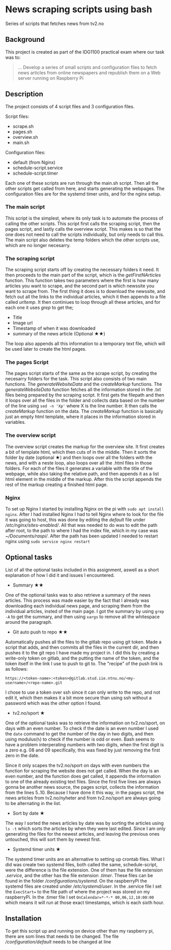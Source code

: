 # News scraping scripts using bash

Series of scripts that fetches news from tv2.no



## Background

This project is created as part of the IDG1100 practical exam where our task was to: 
> ... Develop a series of small scripts and configuration files to fetch news articles from online newspapers and republish them on a Web server running on Raspberry Pi



## Description

The project consists of 4 script files and 3 configuration files.


Script files:
* scrape.sh
* pages.sh
* overview.sh
* main.sh

Configuration files:
* default (from Nginx)
* schedule-script.service
* schedule-script.timer


Each one of these scripts are run through the main.sh script. Then all the other scripts get called from here, and starts generating the webpages. The configuration files are for the systemd timer units, and for the nginx setup.

### The main script

This script is the simplest, where its only task is to automate the process of calling the other scripts. This script first calls the scraping script, then the pages script, and lastly calls the overview script. This makes is so that the one does not need to call the scripts individually, but only needs to call this. The main script also deletes the temp folders which the other scripts use, which are no longer necesarry. 


### The scraping script

The scraping script starts off by creating the necessary folders it need. It then proceeds to the main part of the script, which is the *getFirstNArticles* function. This function takes two parameters where the first is how many articles you want to scrape, and the second part is which newssite you want to scrape from. The first thing it does is to download the newssite, and fetch out all the links to the individual articles, which it then appends to a file called *urltemp*. It then continiues to loop through all these articles, and for each one it uses *grep* to get the;

* Title
* Image url
* Timestamp of when it was downloaded
* summary of the news article (Optional ★★)

The loop also appends all this information to a temporary text file, which will be used later to create the html pages.

### The pages Script

The pages script starts of the same as the scrape script, by creating the necesarry folders for the task. This script also consists of two main functions. The *generateWebsiteData* and the *createMarkup* functions. The *generateWebsiteData* function fetches all the information stored in the .txt files being prepared by the scraping script. It first gets the filepath and then it loops over all the files in the folder and collects data based on the number of the line using `sed -n 'Xp'` where X is the line number. It then calls the *createMarkup* function on the data. The *createMarkup* function is basically just an empty html template, where it places in the information stored in variables.

### The overview script

The overview script creates the markup for the overview site. It first creates a bit of template html, which then cuts of in the middle. Then it sorts the folder by date (optional ★) and then loops over all the folders with the news, and with a neste loop, also loops over all the .html files in those folders. For each of the files it generates a variable with the title of the webpage, while also taking the relative path, and then appends it as a list html element in the middle of the markup. After this the script appends the rest of the markup creating a finished html page. 

### Nginx

To set up Nginx I started by installing Nginx on the pi with `sudo apt install nginx`. After I had installed Nginx I had to tell Nginx where to look for the file it was going to host, this was done by editing the *default* file under */etc/nginx/sites-enabled/*. All that was needed to do was to edit the path after root, to the path to where I had the index file, which in my case was *~/Documents/raspi/*. After the path has been updated I needed to restart nginx using `sudo service nginx restart`


## Optional tasks

List of all the optional tasks included in this assignment, aswell as a short explanation of how I did it and issues I encountered.

* Summary   ★★


One of the optional tasks was to also retrieve a summary of the news articles. This process was made easier by the fact that I already was downloading each individual news page, and scraping them from the individual articles, insted of the main page. I got the summary by using `grep -A` to get the summary, and then using `xargs` to remove all the whitespace around the paragraph.

* Git auto push to repo   ★★


Automatically pushes all the files to the gitlab repo using git token. Made a script that adds, and then commits all the files in the current dir, and then pushes it to the git repo I have made my project in. I did this by creating a write-only token on gitlab, and the putting the name of the token, and the token itself in the link I use to push to git to. The "recipe" of the push link is as follows: 

`https://<token-name>:<token>@gitlab.stud.iie.ntnu.no/<my-username>/<repo-name>.git`


I chose to use a token over ssh since it can only write to the repo, and not edit it, which then makes it a bit more secure than using ssh without a password which was the other option I found.



* tv2.no/sport ★


One of the optional tasks was to retrieve the information on tv2.no/sport, on days with an even number. To check if the date is an even number I used the `date` command to get the number of the day in two digits, and then using modulus(`%`) to check if the number is odd or even. Bash seems to have a problem interperating numbers with two digits, when the first digit is a zero e.g. 08 and 09 specifically, this was fixed by just removing the first zero in the date.


Since it only scapes the tv2.no/sport on days with even numbers the function for scraping the website does not get called. When the day is an even number, and the function does get called, it appends the information to one of the already existing text files. Since the first five lines are always gonna be another news source, the pages script, collects the information from the lines 5..10. Because I have done it this way, in the pages script, the news articles from tv2.no/nyheter and from tv2.no/sport are always going to be alternating in the list.

* Sort by date ★


The way I sorted the news articles by date was by sorting the articles using `ls -t` which sorts the articles by when they were last edited. Since I am only generating the files for the newest articles, and leaving the previous ones untouched, this will sort them by newest first.

* Systemd timer units ★


The systemd timer units are an alternative to setting up crontab files. What I did was create two systemd files, both called the same, schedule-script, were the difference is the file extension. One of them has the file extension *.service*, and the other has the file extension *.timer*. These files can be found in the folder */configurations/systemd*. On the raspberryPi the systemd files are created under */etc/systemd/user*. In the .service file I set the `ExecStart=` to the file path of where the project was stored on my raspberryPi. In the .timer file I set `OnCalendar=*-*-* 00,06,12,18:00:00` which means it will run at those exact timestamps, which is each sixth hour.


## Installation

To get this script up and running on device other than my raspberry pi, there are som lines that needs to be changed. The file */configuration/default* needs to be changed at line 